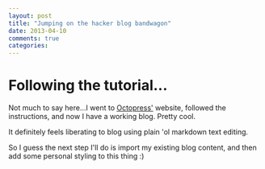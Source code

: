 ```yaml
---
layout: post
title: "Jumping on the hacker blog bandwagon"
date: 2013-04-10
comments: true
categories: 
---
```

# Following the tutorial...

Not much to say here...I went to [Octopress'](http://octopress.org) website, followed the instructions, and now I have a working blog.  Pretty cool.

It definitely feels liberating to blog using plain 'ol markdown text editing.

So I guess the next step I'll do is import my existing blog content, and then add some personal styling to this thing :)
